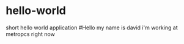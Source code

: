 # hello-world
short hello world application
#Hello my name is david i'm working at metropcs right now
